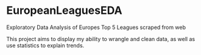 # EuropeanLeaguesEDA
Exploratory Data Analysis of Europes Top 5 Leagues scraped from web

This project aims to display my ability to wrangle and clean data, as well as use statistics to explain trends. 
